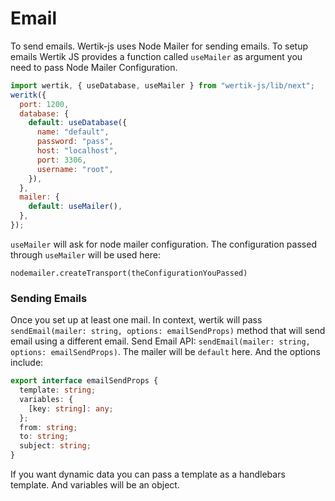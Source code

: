 # Email

To send emails. Wertik-js uses Node Mailer for sending emails. To setup emails Wertik JS provides a function called `useMailer` as argument you need to pass Node Mailer Configuration.

```js
import wertik, { useDatabase, useMailer } from "wertik-js/lib/next";
weritk({
  port: 1200,
  database: {
    default: useDatabase({
      name: "default",
      password: "pass",
      host: "localhost",
      port: 3306,
      username: "root",
    }),
  },
  mailer: {
    default: useMailer(),
  },
});
```

`useMailer` will ask for node mailer configuration. The configuration passed through `useMailer` will be used here:

`nodemailer.createTransport(theConfigurationYouPassed)`

### Sending Emails

Once you set up at least one mail. In context, wertik will pass `sendEmail(mailer: string, options: emailSendProps)` method that will send email using a different email. Send Email API: `sendEmail(mailer: string, options: emailSendProps)`. The mailer will be `default` here. And the options include:

```typescript
export interface emailSendProps {
  template: string;
  variables: {
    [key: string]: any;
  };
  from: string;
  to: string;
  subject: string;
}
```

If you want dynamic data you can pass a template as a handlebars template. And variables will be an object.
